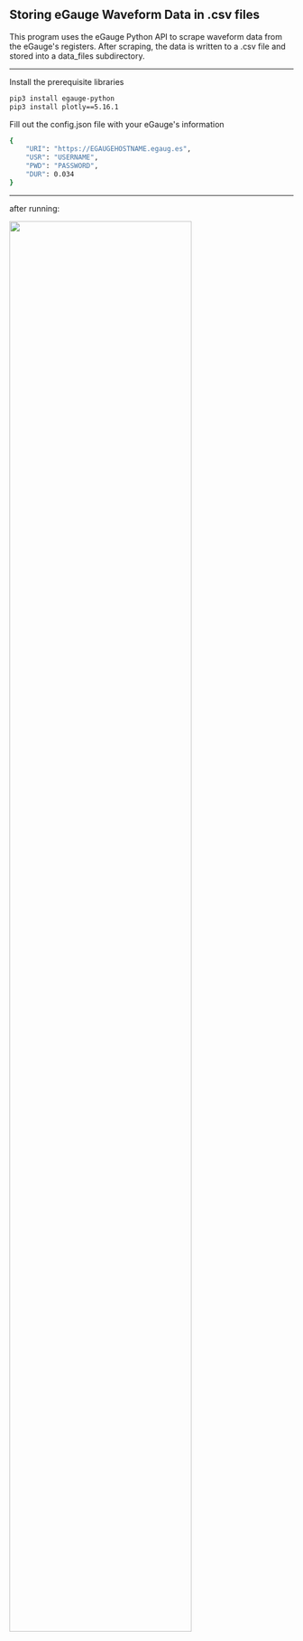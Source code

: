 ## Storing eGauge Waveform Data in .csv files ##

<p>This program uses the eGauge Python API to scrape waveform data from the eGauge's registers. After scraping, the data is written to a .csv file and stored into a data_files subdirectory.</p>

---

Install the prerequisite libraries
```bash
pip3 install egauge-python
pip3 install plotly==5.16.1
```

Fill out the config.json file with your eGauge's information
```bash
{
	"URI": "https://EGAUGEHOSTNAME.egaug.es",
	"USR": "USERNAME",
	"PWD": "PASSWORD",
	"DUR": 0.034
}
```

---

after running:

<img src="https://user-images.githubusercontent.com/41768574/262707019-12da8c70-0749-4ad3-ae2d-5f32b3334068.png"  width="80%">
